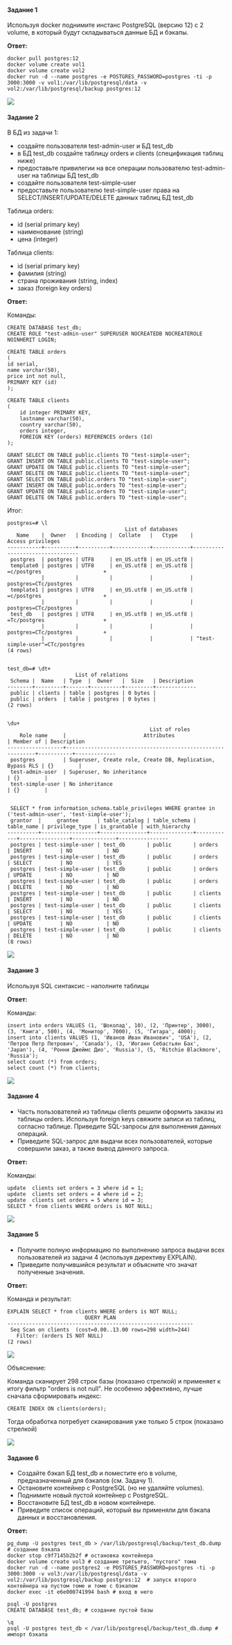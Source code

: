 #### Задание 1

Используя docker поднимите инстанс PostgreSQL (версию 12) c 2 volume, в который будут складываться данные БД и бэкапы.

**Ответ:**

```
docker pull postgres:12
docker volume create vol1
docker volume create vol2
docker run -d --name postgres -e POSTGRES_PASSWORD=postgres -ti -p 3000:3000 -v vol1:/var/lib/postgresql/data -v vol2:/var/lib/postgresql/backup postgres:12
```
<img src="img\pic1.png">

#### Задание 2

В БД из задачи 1:

* создайте пользователя test-admin-user и БД test_db
* в БД test_db создайте таблицу orders и clients (спeцификация таблиц ниже)
* предоставьте привилегии на все операции пользователю test-admin-user на таблицы БД test_db
* создайте пользователя test-simple-user
* предоставьте пользователю test-simple-user права на SELECT/INSERT/UPDATE/DELETE данных таблиц БД test_db

Таблица orders:

* id (serial primary key)
* наименование (string)
* цена (integer)

Таблица clients:

* id (serial primary key)
* фамилия (string)
* страна проживания (string, index)
* заказ (foreign key orders)

**Ответ:**

Команды:

```
CREATE DATABASE test_db;
CREATE ROLE "test-admin-user" SUPERUSER NOCREATEDB NOCREATEROLE NOINHERIT LOGIN;

CREATE TABLE orders 
(
id serial, 
name varchar(50), 
price int not null, 
PRIMARY KEY (id) 
);

CREATE TABLE clients 
(
	id integer PRIMARY KEY,
	lastname varchar(50),
	country varchar(50),
	orders integer,
	FOREIGN KEY (orders) REFERENCES orders (Id)
);

GRANT SELECT ON TABLE public.clients TO "test-simple-user";
GRANT INSERT ON TABLE public.clients TO "test-simple-user";
GRANT UPDATE ON TABLE public.clients TO "test-simple-user";
GRANT DELETE ON TABLE public.clients TO "test-simple-user";
GRANT SELECT ON TABLE public.orders TO "test-simple-user";
GRANT INSERT ON TABLE public.orders TO "test-simple-user";
GRANT UPDATE ON TABLE public.orders TO "test-simple-user";
GRANT DELETE ON TABLE public.orders TO "test-simple-user";
```

Итог:

```
postgres=# \l
                                      List of databases
   Name    |  Owner   | Encoding |  Collate   |   Ctype    |        Access privileges
-----------+----------+----------+------------+------------+---------------------------------
 postgres  | postgres | UTF8     | en_US.utf8 | en_US.utf8 |
 template0 | postgres | UTF8     | en_US.utf8 | en_US.utf8 | =c/postgres                    +
           |          |          |            |            | postgres=CTc/postgres
 template1 | postgres | UTF8     | en_US.utf8 | en_US.utf8 | =c/postgres                    +
           |          |          |            |            | postgres=CTc/postgres
 test_db   | postgres | UTF8     | en_US.utf8 | en_US.utf8 | =Tc/postgres                   +
           |          |          |            |            | postgres=CTc/postgres          +
           |          |          |            |            | "test-simple-user"=CTc/postgres
(4 rows)


test_db=# \dt+
                      List of relations
 Schema |  Name   | Type  |  Owner   |  Size   | Description
--------+---------+-------+----------+---------+-------------
 public | clients | table | postgres | 0 bytes |
 public | orders  | table | postgres | 0 bytes |
(2 rows)


\du+
                                              List of roles
    Role name     |                         Attributes                         | Member of | Description
------------------+------------------------------------------------------------+-----------+-------------
 postgres         | Superuser, Create role, Create DB, Replication, Bypass RLS | {}        |
 test-admin-user  | Superuser, No inheritance                                  | {}        |
 test-simple-user | No inheritance                                             | {}        |


 SELECT * from information_schema.table_privileges WHERE grantee in ('test-admin-user', 'test-simple-user');
 grantor  |     grantee      | table_catalog | table_schema | table_name | privilege_type | is_grantable | with_hierarchy
----------+------------------+---------------+--------------+------------+----------------+--------------+----------------
 postgres | test-simple-user | test_db       | public       | orders     | INSERT         | NO           | NO
 postgres | test-simple-user | test_db       | public       | orders     | SELECT         | NO           | YES
 postgres | test-simple-user | test_db       | public       | orders     | UPDATE         | NO           | NO
 postgres | test-simple-user | test_db       | public       | orders     | DELETE         | NO           | NO
 postgres | test-simple-user | test_db       | public       | clients    | INSERT         | NO           | NO
 postgres | test-simple-user | test_db       | public       | clients    | SELECT         | NO           | YES
 postgres | test-simple-user | test_db       | public       | clients    | UPDATE         | NO           | NO
 postgres | test-simple-user | test_db       | public       | clients    | DELETE         | NO           | NO
(8 rows)
```

<img src="img\pic2.png">

#### Задание 3

Используя SQL синтаксис - наполните таблицы

**Ответ:**

Команды:

```
insert into orders VALUES (1, 'Шоколад', 10), (2, 'Принтер', 3000), (3, 'Книга', 500), (4, 'Монитор', 7000), (5, 'Гитара', 4000);
insert into clients VALUES (1, 'Иванов Иван Иванович', 'USA'), (2, 'Петров Петр Петрович', 'Canada'), (3, 'Иоганн Себастьян Бах', 'Japan'), (4, 'Ронни Джеймс Дио', 'Russia'), (5, 'Ritchie Blackmore', 'Russia');
select count (*) from orders;
select count (*) from clients;
```

<img src="img\pic3.png">

#### Задание 4

* Часть пользователей из таблицы clients решили оформить заказы из таблицы orders. Используя foreign keys свяжите записи из таблиц, согласно таблице. Приведите SQL-запросы для выполнения данных операций.
* Приведите SQL-запрос для выдачи всех пользователей, которые совершили заказ, а также вывод данного запроса.

**Ответ:**

Команды:

```
update  clients set orders = 3 where id = 1;
update  clients set orders = 4 where id = 2;
update  clients set orders = 5 where id = 3;
SELECT * from clients WHERE orders is NOT NULL;
```

<img src="img\pic4.png">

#### Задание 5

* Получите полную информацию по выполнению запроса выдачи всех пользователей из задачи 4 (используя директиву EXPLAIN).
* Приведите получившийся результат и объясните что значат полученные значения.

**Ответ:**

Команда и результат:

```
EXPLAIN SELECT * from clients WHERE orders is NOT NULL;
                         QUERY PLAN
------------------------------------------------------------
 Seq Scan on clients  (cost=0.00..13.00 rows=298 width=244)
   Filter: (orders IS NOT NULL)
(2 rows)

```
<img src="img\pic5.png">

Объяснение:

Команда сканирует 298 строк базы (показано стрелкой) и применяет к итогу фильтр "orders is not null". Не особенно эффективно, лучше сначала сформировать индекс:

```
CREATE INDEX ON clients(orders);
```
Тогда обработка потребует сканирования уже только 5 строк (показано стрелкой)

<img src="img\pic6.jpeg">


#### Задание 6

* Создайте бэкап БД test_db и поместите его в volume, предназначенный для бэкапов (см. Задачу 1).
* Остановите контейнер с PostgreSQL (но не удаляйте volumes).
* Поднимите новый пустой контейнер с PostgreSQL.
* Восстановите БД test_db в новом контейнере.
* Приведите список операций, который вы применяли для бэкапа данных и восстановления.

**Ответ:**

```
pg_dump -U postgres test_db > /var/lib/postgresql/backup/test_db.dump  # создание бэкапа
docker stop c9f7145b2b2f # остановка контейнера
docker volume create vol3 # создание третьего, "пустого" тома
docker run -d --name postgres2 -e POSTGRES_PASSWORD=postgres -ti -p 3000:3000 -v vol3:/var/lib/postgresql/data -v vol2:/var/lib/postgresql/backup postgres:12  # запуск второго контейнера на пустом томе и томе с бэкапом
docker exec -it e6e000741994 bash # вход в него

psql -U postgres
CREATE DATABASE test_db; # создание пустой базы

\q
psql -U postgres test_db < /var/lib/postgresql/backup/test_db.dump # импорт бэкапа
```
